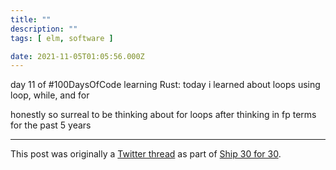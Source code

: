 ```yaml
---
title: ""
description: ""
tags: [ elm, software ]

date: 2021-11-05T01:05:56.000Z
---
```


day 11 of #100DaysOfCode learning Rust:
today i learned about loops using loop, while, and for

honestly so surreal to be thinking about for loops after thinking in fp terms for the past 5 years

---

This post was originally a [Twitter thread](https://twitter.com/DuncanMalashock/status/1456427530303545347) as part of [Ship 30 for 30](https://www.ship30for30.com/).